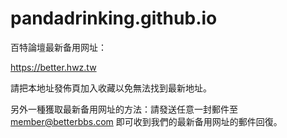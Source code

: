 # pandadrinking.github.io

百特論壇最新备用网址：

https://better.hwz.tw

請把本地址發佈頁加入收藏以免無法找到最新地址。

另外一種獲取最新备用网址的方法：請發送任意一封郵件至 member@betterbbs.com 即可收到我們的最新备用网址的郵件回復。
